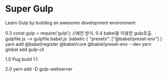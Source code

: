 # Super Gulp

Learn Gulp by building an awesome development environment


0.3 const gulp = require('gulp'); //예전 방식.
0.4 babel을 이용한 gulp호출.
gulpfile.js --> gulpfile.babel.js
.babelrc
    {
        "presets": ["@babel/preset-env"]
    }
yarn add @babel/register @babel/core @babel/preset-env --dev
yarn global add gulp-cli


1.0 Pug build
1.1

2.0
yarn add -D gulp-webserver

